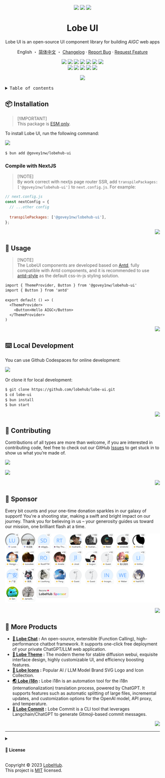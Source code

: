 <a name="readme-top"></a>

<div align="center">

<img height="120" src="https://registry.npmmirror.com/@lobehub/assets-logo/1.0.0/files/assets/logo-3d.webp">
<img height="120" src="https://gw.alipayobjects.com/zos/kitchen/qJ3l3EPsdW/split.svg">
<img height="120" src="https://registry.npmmirror.com/@lobehub/assets-emoji/1.3.0/files/assets/lollipop.webp">

<h1>Lobe UI</h1>

Lobe UI is an open-source UI component library for building _AIGC_ web apps

English ・ [简体中文](./README.zh-CN.md) ・ [Changelog](./CHANGELOG.md) · [Report Bug][github-issues-link] · [Request Feature][github-issues-link]

<!-- SHIELD GROUP -->

[![][npm-release-shield]][npm-release-link]
[![][vercel-shield]][vercel-link]
[![][discord-shield]][discord-link]
[![][npm-downloads-shield]][npm-downloads-link]
[![][github-releasedate-shield]][github-releasedate-link]
[![][github-action-test-shield]][github-action-test-link]
[![][github-action-release-shield]][github-action-release-link]<br/>
[![][github-contributors-shield]][github-contributors-link]
[![][github-forks-shield]][github-forks-link]
[![][github-stars-shield]][github-stars-link]
[![][github-issues-shield]][github-issues-link]
[![][github-license-shield]][github-license-link]

[![][banner]][vercel-link]

</div>

<details>
<summary><kbd>Table of contents</kbd></summary>

#### TOC

- [📦 Installation](#-installation)
  - [Compile with NextJS](#compile-with-nextjs)
- [🤯 Usage](#-usage)
- [⌨️ Local Development](#️-local-development)
- [🤝 Contributing](#-contributing)
- [🩷 Sponsor](#-sponsor)
- [🔗 More Products](#-more-products)

####

</details>

## 📦 Installation

> \[!IMPORTANT]\
> This package is [ESM only](https://gist.github.com/sindresorhus/a39789f98801d908bbc7ff3ecc99d99c).

To install Lobe UI, run the following command:

[![][bun-shield]][bun-link]

```bash
$ bun add @govey1nw/lobehub-ui
```

### Compile with NextJS

> \[!NOTE]\
> By work correct with nextjs page router SSR, add `transpilePackages: ['@govey1nw/lobehub-ui']` to `next.config.js`. For example:

```js
// next.config.js
const nextConfig = {
  // ...other config

  transpilePackages: ['@govey1nw/lobehub-ui'],
};
```

<div align="right">

[![][back-to-top]](#readme-top)

</div>

## 🤯 Usage

> \[!NOTE]\
> The LobeUI components are developed based on [Antd](https://ant.design/components/overview/), fully compatible with Antd components,
> and it is recommended to use [antd-style](https://ant-design.github.io/antd-style/) as the default css-in-js styling solution.

```tsx
import { ThemeProvider, Button } from '@govey1nw/lobehub-ui'
import { Button } from 'antd'

export default () => (
  <ThemeProvider>
    <Button>Hello AIGC</Button>
  </ThemeProvider>
)
```

<div align="right">

[![][back-to-top]](#readme-top)

</div>

## ⌨️ Local Development

You can use Github Codespaces for online development:

[![][codespaces-shield]][codespaces-link]

Or clone it for local development:

```bash
$ git clone https://github.com/lobehub/lobe-ui.git
$ cd lobe-ui
$ bun install
$ bun start
```

<div align="right">

[![][back-to-top]](#readme-top)

</div>

## 🤝 Contributing

Contributions of all types are more than welcome, if you are interested in contributing code, feel free to check out our GitHub [Issues][github-issues-link] to get stuck in to show us what you’re made of.

[![][pr-welcome-shield]][pr-welcome-link]

[![][contributors-contrib]][contributors-link]

<div align="right">

[![][back-to-top]](#readme-top)

</div>

## 🩷 Sponsor

Every bit counts and your one-time donation sparkles in our galaxy of support! You're a shooting star, making a swift and bright impact on our journey. Thank you for believing in us – your generosity guides us toward our mission, one brilliant flash at a time.

<a href="https://opencollective.com/lobehub" target="_blank">
  <picture>
    <source media="(prefers-color-scheme: dark)" srcset="https://github.com/lobehub/.github/blob/main/static/sponsor-dark.png?raw=true">
    <img  src="https://github.com/lobehub/.github/blob/main/static/sponsor-light.png?raw=true">
  </picture>
</a>

<div align="right">

[![][back-to-top]](#readme-top)

</div>

## 🔗 More Products

- **[🤖 Lobe Chat][lobe-chat] :** An open-source, extensible (Function Calling), high-performance chatbot framework. It supports one-click free deployment of your private ChatGPT/LLM web application.
- **[🤯 Lobe Theme][lobe-theme] :** The modern theme for stable diffusion webui, exquisite interface design, highly customizable UI, and efficiency boosting features.
- **[🥨 Lobe Icons][lobe-icons] :** Popular AI / LLM Model Brand SVG Logo and Icon Collection.
- **[🌏 Lobe i18n][lobe-i18n] :** Lobe i18n is an automation tool for the i18n (internationalization) translation process, powered by ChatGPT. It supports features such as automatic splitting of large files, incremental updates, and customization options for the OpenAI model, API proxy, and temperature.
- **[💌 Lobe Commit][lobe-commit] :** Lobe Commit is a CLI tool that leverages Langchain/ChatGPT to generate Gitmoji-based commit messages.

<div align="right">

[![][back-to-top]](#readme-top)

</div>

---

<details><summary><h4>📝 License</h4></summary>

[![][fossa-license-shield]][fossa-license-link]

</details>

Copyright © 2023 [LobeHub][profile-link]. <br />
This project is [MIT](./LICENSE) licensed.

<!-- LINK GROUP -->

[back-to-top]: https://img.shields.io/badge/-BACK_TO_TOP-151515?style=flat-square
[banner]: https://github-production-user-asset-6210df.s3.amazonaws.com/17870709/268452017-960ab8a1-e4b7-4648-beb1-77daf4b6034a.png
[bun-link]: https://bun.sh
[bun-shield]: https://img.shields.io/badge/-speedup%20with%20bun-black?logo=bun&style=for-the-badge
[codespaces-link]: https://codespaces.new/lobehub/lobe-ui
[codespaces-shield]: https://github.com/codespaces/badge.svg
[contributors-contrib]: https://contrib.rocks/image?repo=lobehub/lobe-ui
[contributors-link]: https://github.com/lobehub/lobe-ui/graphs/contributors
[discord-link]: https://discord.gg/AYFPHvv2jT
[discord-shield]: https://img.shields.io/discord/1127171173982154893?color=5865F2&label=discord&labelColor=black&logo=discord&logoColor=white&style=flat-square
[fossa-license-link]: https://app.fossa.com/projects/git%2Bgithub.com%2Flobehub%2Flobe-ui
[fossa-license-shield]: https://app.fossa.com/api/projects/git%2Bgithub.com%2Flobehub%2Flobe-ui.svg?type=large
[github-action-release-link]: https://github.com/actions/workflows/lobehub/lobe-ui/release.yml
[github-action-release-shield]: https://img.shields.io/github/actions/workflow/status/lobehub/lobe-ui/release.yml?label=release&labelColor=black&logo=githubactions&logoColor=white&style=flat-square
[github-action-test-link]: https://github.com/actions/workflows/lobehub/lobe-ui/test.yml
[github-action-test-shield]: https://img.shields.io/github/actions/workflow/status/lobehub/lobe-ui/test.yml?label=test&labelColor=black&logo=githubactions&logoColor=white&style=flat-square
[github-contributors-link]: https://github.com/lobehub/lobe-ui/graphs/contributors
[github-contributors-shield]: https://img.shields.io/github/contributors/lobehub/lobe-ui?color=c4f042&labelColor=black&style=flat-square
[github-forks-link]: https://github.com/lobehub/lobe-ui/network/members
[github-forks-shield]: https://img.shields.io/github/forks/lobehub/lobe-ui?color=8ae8ff&labelColor=black&style=flat-square
[github-issues-link]: https://github.com/lobehub/lobe-ui/issues
[github-issues-shield]: https://img.shields.io/github/issues/lobehub/lobe-ui?color=ff80eb&labelColor=black&style=flat-square
[github-license-link]: https://github.com/lobehub/lobe-ui/blob/master/LICENSE
[github-license-shield]: https://img.shields.io/github/license/lobehub/lobe-ui?color=white&labelColor=black&style=flat-square
[github-releasedate-link]: https://github.com/lobehub/lobe-ui/releases
[github-releasedate-shield]: https://img.shields.io/github/release-date/lobehub/lobe-ui?labelColor=black&style=flat-square
[github-stars-link]: https://github.com/lobehub/lobe-ui/network/stargazers
[github-stars-shield]: https://img.shields.io/github/stars/lobehub/lobe-ui?color=ffcb47&labelColor=black&style=flat-square
[lobe-chat]: https://github.com/lobehub/lobe-chat
[lobe-commit]: https://github.com/lobehub/lobe-commit/tree/master/packages/lobe-commit
[lobe-i18n]: https://github.com/lobehub/lobe-commit/tree/master/packages/lobe-i18n
[lobe-icons]: https://github.com/lobehub/lobe-icons
[lobe-theme]: https://github.com/lobehub/sd-webui-lobe-theme
[npm-downloads-link]: https://www.npmjs.com/package/@govey1nw/lobehub-ui
[npm-downloads-shield]: https://img.shields.io/npm/dt/@govey1nw/lobehub-ui?labelColor=black&style=flat-square
[npm-release-link]: https://www.npmjs.com/package/@govey1nw/lobehub-ui
[npm-release-shield]: https://img.shields.io/npm/v/@govey1nw/lobehub-ui?color=369eff&labelColor=black&logo=npm&logoColor=white&style=flat-square
[pr-welcome-link]: https://github.com/lobehub/lobe-chat/pulls
[pr-welcome-shield]: https://img.shields.io/badge/🤯_pr_welcome-%E2%86%92-ffcb47?labelColor=black&style=for-the-badge
[profile-link]: https://github.com/lobehub
[vercel-link]: https://ui.lobehub.com
[vercel-shield]: https://img.shields.io/website?down_message=offline&label=vercel&labelColor=black&logo=vercel&style=flat-square&up_message=online&url=https%3A%2F%2Fui.lobehub.com

